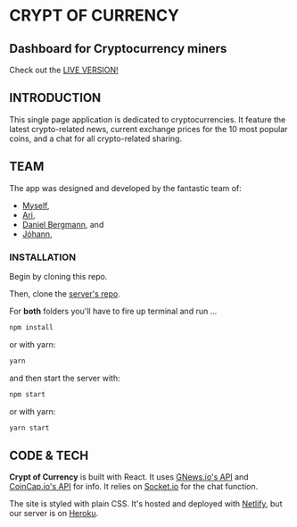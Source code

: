 # CRYPT OF CURRENCY
## Dashboard for Cryptocurrency miners

Check out the [LIVE VERSION!](https://thecrypt.netlify.com)

 ## INTRODUCTION

 This single page application is dedicated to cryptocurrencies. It feature the latest crypto-related news, current exchange prices for the 10 most popular coins, and a chat for all crypto-related sharing. 

 ## TEAM

 The app was designed and developed by the fantastic team of:
* [Myself](https://github.com/gvestmann),
* [Ari](https://github.com/Aridaniel), 
* [Daniel Bergmann](https://github.com/daniel-bergmann), and
* [Jóhann](https://github.com/johannTor), 

### INSTALLATION

Begin by cloning this repo. 

Then, clone the [server's repo](https://github.com/johannTor/crypt_chat_server).

For **both** folders you'll have to  fire up terminal and run ...

 ```bash
 npm install
 ```

 or with yarn:

  ```bash
 yarn
 ```

 and then start the server with:

 ```bash
 npm start
 ```

 or with yarn:

  ```bash
 yarn start
 ```

 ## CODE & TECH

**Crypt of Currency** is built with React. It uses [GNews.io's API](https://gnews.io) and [CoinCap.io's API](https://coincap.io) for info. It relies on [Socket.io](https://socket.io) for the chat function.

The site is styled with plain CSS. It's hosted and deployed with [Netlify](https://netlify.app), but our server is on [Heroku](https://www.heroku.com). 